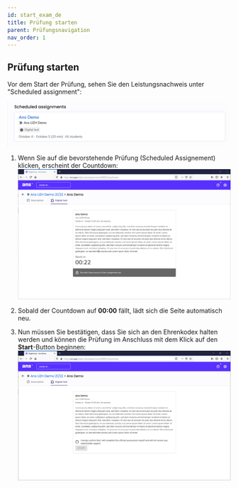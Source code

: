 ```yaml
---
id: start_exam_de
title: Prüfung starten
parent: Prüfungsnavigation
nav_order: 1
---
```


## Prüfung starten

Vor dem Start der Prüfung, sehen Sie den Leistungsnachweis unter "Scheduled assignment":

[![Prüfungstarten-ScheduledAssignement](assets/assignment-scheduled.png)](assets/assignment-scheduled.png)

1. Wenn Sie auf die bevorstehende Prüfung (Scheduled Assignement) klicken, erscheint der Countdown:
[![Prüfungstarten-Countdown](assets/assignment-countdown-2.png)](assets/assignment-countdown-2.png)

1. Sobald der Countdown auf **00:00** fällt, lädt sich die Seite automatisch neu.

1. Nun müssen Sie bestätigen, dass Sie sich an den Ehrenkodex halten werden und können die Prüfung im Anschluss mit dem Klick auf den **Start**-Button beginnen:
[![Prüfungstarten-Start](assets/assignment-code-of-honor.png)](assets/assignment-code-of-honor.png)




